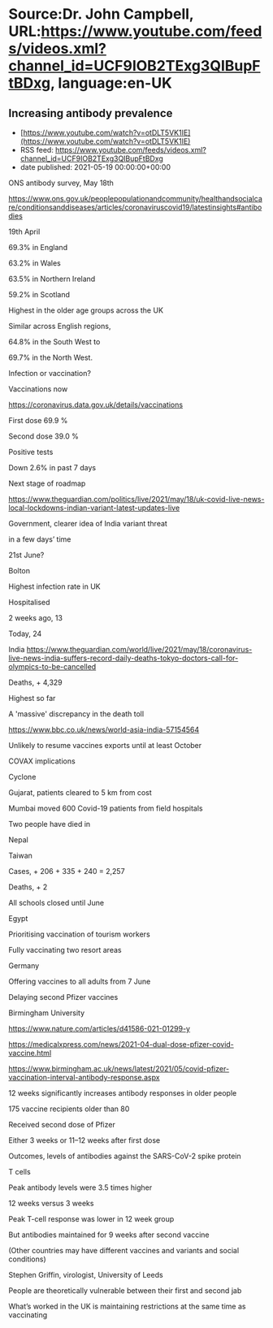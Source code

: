 # Source:Dr. John Campbell, URL:https://www.youtube.com/feeds/videos.xml?channel_id=UCF9IOB2TExg3QIBupFtBDxg, language:en-UK

## Increasing antibody prevalence
 - [https://www.youtube.com/watch?v=otDLT5VK1IE](https://www.youtube.com/watch?v=otDLT5VK1IE)
 - RSS feed: https://www.youtube.com/feeds/videos.xml?channel_id=UCF9IOB2TExg3QIBupFtBDxg
 - date published: 2021-05-19 00:00:00+00:00

ONS antibody survey, May 18th 

https://www.ons.gov.uk/peoplepopulationandcommunity/healthandsocialcare/conditionsanddiseases/articles/coronaviruscovid19/latestinsights#antibodies

19th April

69.3% in England

63.2% in Wales

63.5% in Northern Ireland

59.2% in Scotland

Highest in the older age groups across the UK

Similar across English regions, 

64.8% in the South West to 

69.7% in the North West.

Infection or vaccination?

Vaccinations now

https://coronavirus.data.gov.uk/details/vaccinations

First dose 69.9 %

Second dose 39.0 %

Positive tests

Down 2.6% in past 7 days

Next stage of roadmap

https://www.theguardian.com/politics/live/2021/may/18/uk-covid-live-news-local-lockdowns-indian-variant-latest-updates-live

Government, clearer idea of India variant threat

in a few days’ time

21st June?

Bolton

Highest infection rate in UK

Hospitalised

2 weeks ago, 13

Today, 24

India
https://www.theguardian.com/world/live/2021/may/18/coronavirus-live-news-india-suffers-record-daily-deaths-tokyo-doctors-call-for-olympics-to-be-cancelled

Deaths, + 4,329

Highest so far

A 'massive' discrepancy in the death toll

https://www.bbc.co.uk/news/world-asia-india-57154564

Unlikely to resume vaccines exports until at least October

COVAX implications

Cyclone

Gujarat, patients cleared to 5 km from cost

Mumbai moved 600 Covid-19 patients from field hospitals

Two people have died in 

Nepal

Taiwan

Cases, + 206 + 335 + 240 = 2,257

Deaths, + 2

All schools closed until June

Egypt

Prioritising vaccination of tourism workers

Fully vaccinating two resort areas

Germany 

Offering vaccines to all adults from 7 June

Delaying second Pfizer vaccines 

Birmingham University

https://www.nature.com/articles/d41586-021-01299-y

https://medicalxpress.com/news/2021-04-dual-dose-pfizer-covid-vaccine.html

https://www.birmingham.ac.uk/news/latest/2021/05/covid-pfizer-vaccination-interval-antibody-response.aspx

12 weeks significantly increases antibody responses in older people

175 vaccine recipients older than 80

Received second dose of Pfizer

Either 3 weeks or 11–12 weeks after first dose

Outcomes, levels of antibodies against the SARS-CoV-2 spike protein

T cells

Peak antibody levels were 3.5 times higher

12 weeks versus 3 weeks

Peak T-cell response was lower in 12 week group

But antibodies maintained for 9 weeks after second vaccine

(Other countries may have different vaccines and variants and social conditions)

Stephen Griffin, virologist, University of Leeds

People are theoretically vulnerable between their first and second jab

What’s worked in the UK is maintaining restrictions at the same time as vaccinating

